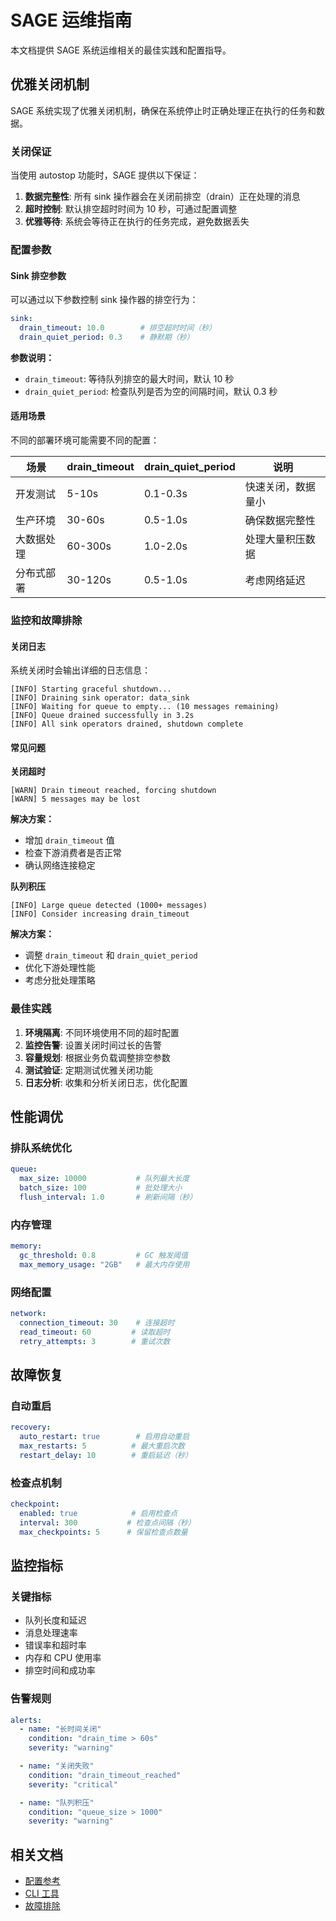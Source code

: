 # SAGE 运维指南

本文档提供 SAGE 系统运维相关的最佳实践和配置指导。

## 优雅关闭机制

SAGE 系统实现了优雅关闭机制，确保在系统停止时正确处理正在执行的任务和数据。

### 关闭保证

当使用 autostop 功能时，SAGE 提供以下保证：

1. **数据完整性**: 所有 sink 操作器会在关闭前排空（drain）正在处理的消息
1. **超时控制**: 默认排空超时时间为 10 秒，可通过配置调整
1. **优雅等待**: 系统会等待正在执行的任务完成，避免数据丢失

### 配置参数

#### Sink 排空参数

可以通过以下参数控制 sink 操作器的排空行为：

```yaml
sink:
  drain_timeout: 10.0        # 排空超时时间（秒）
  drain_quiet_period: 0.3    # 静默期（秒）
```

**参数说明：**

- `drain_timeout`: 等待队列排空的最大时间，默认 10 秒
- `drain_quiet_period`: 检查队列是否为空的间隔时间，默认 0.3 秒

#### 适用场景

不同的部署环境可能需要不同的配置：

| 场景       | drain_timeout | drain_quiet_period | 说明               |
| ---------- | ------------- | ------------------ | ------------------ |
| 开发测试   | 5-10s         | 0.1-0.3s           | 快速关闭，数据量小 |
| 生产环境   | 30-60s        | 0.5-1.0s           | 确保数据完整性     |
| 大数据处理 | 60-300s       | 1.0-2.0s           | 处理大量积压数据   |
| 分布式部署 | 30-120s       | 0.5-1.0s           | 考虑网络延迟       |

### 监控和故障排除

#### 关闭日志

系统关闭时会输出详细的日志信息：

```
[INFO] Starting graceful shutdown...
[INFO] Draining sink operator: data_sink
[INFO] Waiting for queue to empty... (10 messages remaining)
[INFO] Queue drained successfully in 3.2s
[INFO] All sink operators drained, shutdown complete
```

#### 常见问题

**关闭超时**

```
[WARN] Drain timeout reached, forcing shutdown
[WARN] 5 messages may be lost
```

**解决方案：**

- 增加 `drain_timeout` 值
- 检查下游消费者是否正常
- 确认网络连接稳定

**队列积压**

```
[INFO] Large queue detected (1000+ messages)
[INFO] Consider increasing drain_timeout
```

**解决方案：**

- 调整 `drain_timeout` 和 `drain_quiet_period`
- 优化下游处理性能
- 考虑分批处理策略

### 最佳实践

1. **环境隔离**: 不同环境使用不同的超时配置
1. **监控告警**: 设置关闭时间过长的告警
1. **容量规划**: 根据业务负载调整排空参数
1. **测试验证**: 定期测试优雅关闭功能
1. **日志分析**: 收集和分析关闭日志，优化配置

## 性能调优

### 排队系统优化

```yaml
queue:
  max_size: 10000           # 队列最大长度
  batch_size: 100           # 批处理大小
  flush_interval: 1.0       # 刷新间隔（秒）
```

### 内存管理

```yaml
memory:
  gc_threshold: 0.8         # GC 触发阈值
  max_memory_usage: "2GB"   # 最大内存使用
```

### 网络配置

```yaml
network:
  connection_timeout: 30    # 连接超时
  read_timeout: 60         # 读取超时
  retry_attempts: 3        # 重试次数
```

## 故障恢复

### 自动重启

```yaml
recovery:
  auto_restart: true        # 启用自动重启
  max_restarts: 5          # 最大重启次数
  restart_delay: 10        # 重启延迟（秒）
```

### 检查点机制

```yaml
checkpoint:
  enabled: true            # 启用检查点
  interval: 300           # 检查点间隔（秒）
  max_checkpoints: 5      # 保留检查点数量
```

## 监控指标

### 关键指标

- 队列长度和延迟
- 消息处理速率
- 错误率和超时率
- 内存和 CPU 使用率
- 排空时间和成功率

### 告警规则

```yaml
alerts:
  - name: "长时间关闭"
    condition: "drain_time > 60s"
    severity: "warning"

  - name: "关闭失败"
    condition: "drain_timeout_reached"
    severity: "critical"

  - name: "队列积压"
    condition: "queue_size > 1000"
    severity: "warning"
```

## 相关文档

- [配置参考](../config/config.md)
- [CLI 工具](../../tools/cli_reference.md)
- [故障排除](../faq.md)
